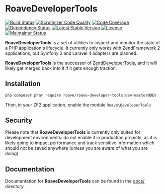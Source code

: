 # RoaveDeveloperTools

[![Build Status](https://travis-ci.org/Roave/RoaveDeveloperTools.svg?branch=master)](https://travis-ci.org/Roave/RoaveDeveloperTools)
[![Scrutinizer Code Quality](https://scrutinizer-ci.com/g/Roave/RoaveDeveloperTools/badges/quality-score.png?s=873e09d7bee3555861102ec2c51a911ea8ebd3a4)](https://scrutinizer-ci.com/g/Roave/RoaveDeveloperTools/)
[![Code Coverage](https://scrutinizer-ci.com/g/Roave/RoaveDeveloperTools/badges/coverage.png?s=6fbbfa9a5c3931b72af1d8be11db01aa20310c26)](https://scrutinizer-ci.com/g/Roave/RoaveDeveloperTools/)
[![Dependency Status](https://www.versioneye.com/php/roave:roave-developer-tools/dev-master/badge.png)](https://www.versioneye.com/php/roave:roave-developer-tools/dev-master)
[![Latest Stable Version](https://poser.pugx.org/roave/roave-developer-tools/v/stable.png)](https://packagist.org/packages/roave/roave-developer-tools)
[![License](https://poser.pugx.org/roave/roave-developer-tools/license.png)](https://packagist.org/packages/roave/roave-developer-tools)
[![Maintainer Status](http://stillmaintained.com/Roave/RoaveDeveloperTools.png)](http://stillmaintained.com/Roave/RoaveDeveloperTools)

**RoaveDeveloperTools** is a set of utilities to inspect and monitor the state of a PHP application's lifecycle.
It currently only works with ZendFramework 2 applications, but Symfony 2 and Laravel 4 adapters are planned.

**RoaveDeveloperTools** is the successor of [ZendDeveloperTools](https://github.com/zendframework/ZendDeveloperTools/),
and it will likely get merged back into it if it gets enough traction.

## Installation

```sh
php composer.phar require roave/roave-developer-tools:dev-master@DEV
```

Then, in your ZF2 application, enable the module `Roave\DeveloperTools`

## Security

Please note that **RoaveDeveloperTools** is currently only suited for development environments: do not enable
it in production projects, as it is likely going to impact performance and track sensitive information which
should not be saved anywhere (unless you are aware of what you are doing)

## Documentation

Documentation for **RoaveDeveloperTools** can be found in the [docs/](docs/) directory.
